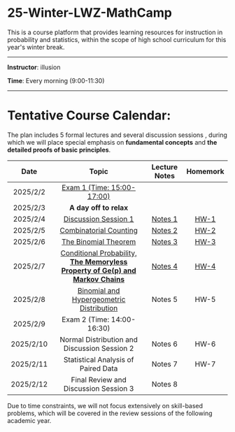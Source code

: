 # 25-Winter-LWZ-MathCamp

This is a course platform that provides learning resources for instruction in probability and statistics, within the scope of high school curriculum for this year's winter break.

---

**Instructor**: illusion

**Time**: Every morning (9:00-11:30)



---

# Tentative Course Calendar:

The plan includes 5 formal lectures and several discussion sessions , during which we will place special emphasis on **fundamental concepts** and **the detailed proofs of basic principles**.

| Date | Topic | Lecture Notes | Homemork |
|:----------:|:----------:|:----------:|:----------:|
| 2025/2/2 | [Exam 1 (Time: 15:00-17:00)](./Exam1.pdf) | | | |
| 2025/2/3 | **A day off to relax** | | |
| 2025/2/4 | [Discussion Session 1](./讲义/讲义1.pdf) | [Notes 1](./Notes/Notes-1.pdf) | [HW-1](./HW/HW-1.pdf) | 
| 2025/2/5 | [Combinatorial Counting](./讲义/讲义2.pdf) | [Notes 2](./Notes/Notes-2.pdf) | [HW-2](./HW/HW-2.pdf) | 
| 2025/2/6 | [The Binomial Theorem ](./讲义/讲义3.pdf)  | [Notes 3](./Notes/Notes-3.pdf) | [HW-3](./HW/HW-3.pdf) | 
| 2025/2/7 | [Conditional Probability, **The Memoryless Property of Ge(p) and Markov Chains**](./讲义/讲义4.pdf) | [Notes 4](./Notes/Notes-4.pdf) | [HW-4](./HW/HW-4.pdf) | 
| 2025/2/8 | [Binomial and Hypergeometric Distribution](./讲义/讲义5.pdf)  | Notes 5 | HW-5 |
| 2025/2/9 | Exam 2 (Time: 14:00-16:30) | | | 
| 2025/2/10 | Normal Distribution and Discussion Session 2 | Notes 6 | HW-6 | 
| 2025/2/11 | Statistical Analysis of Paired Data | Notes 7 | HW-7  |
| 2025/2/12 | Final Review and Discussion Session 3 | Notes 8 |  |



Due to time constraints, we will not focus extensively on skill-based problems, which will be covered in the review sessions of the following academic year.




